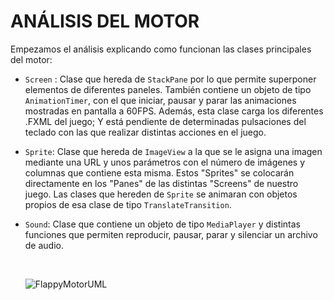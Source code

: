 # **ANÁLISIS DEL MOTOR**

Empezamos el análisis explicando como funcionan las clases principales del motor:

 - `Screen` : Clase que hereda de `StackPane` por lo que permite superponer elementos de diferentes paneles. También contiene un objeto de tipo `AnimationTimer`, con el que iniciar, pausar y parar las animaciones mostradas en pantalla a 60FPS. Además, esta clase carga los diferentes .FXML del juego; Y está pendiente de determinadas pulsaciones del teclado con las que realizar distintas acciones en el juego.

 - `Sprite`: Clase que hereda de `ImageView` a la que se le asigna una imagen mediante una URL y unos parámetros con el número de imágenes y columnas que contiene esta misma. Estos "Sprites" se colocarán directamente en los "Panes" de las distintas "Screens" de nuestro juego. Las clases que hereden de `Sprite` se animaran con objetos propios de esa clase de tipo `TranslateTransition`.

 - `Sound`: Clase que contiene un objeto de tipo `MediaPlayer` y distintas funciones que permiten reproducir, pausar, parar y silenciar un archivo de audio.

   ​

   ![FlappyMotorUML](http://i67.tinypic.com/14ig96f.png)